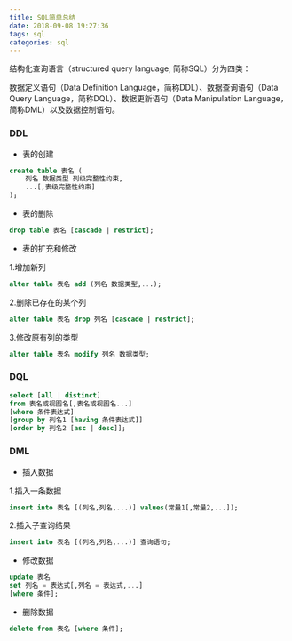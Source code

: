 ```yaml
---
title: SQL简单总结
date: 2018-09-08 19:27:36
tags: sql
categories: sql
---
```


结构化查询语言（structured query language, 简称SQL）分为四类：

数据定义语句（Data Definition Language，简称DDL）、数据查询语句（Data Query Language，简称DQL）、数据更新语句（Data Manipulation Language，简称DML）以及数据控制语句。

<!--more-->

### DDL

* 表的创建

```sql
create table 表名 (
	列名 数据类型 列级完整性约束,
	...[,表级完整性约束]
);
```



* 表的删除

```sql
drop table 表名 [cascade | restrict];
```



* 表的扩充和修改

1.增加新列

```sql
alter table 表名 add (列名 数据类型,...);
```

2.删除已存在的某个列

```sql
alter table 表名 drop 列名 [cascade | restrict];
```

3.修改原有列的类型

```sql
alter table 表名 modify 列名 数据类型;
```



### DQL

```sql
select [all | distinct]
from 表名或视图名[,表名或视图名...]
[where 条件表达式]
[group by 列名1 [having 条件表达式]]
[order by 列名2 [asc | desc]];
```

### DML

* 插入数据

1.插入一条数据

```sql
insert into 表名 [(列名,列名,...)] values(常量1[,常量2,...]);
```

2.插入子查询结果

```sql
insert into 表名 [(列名,列名,...)] 查询语句;
```

* 修改数据

```sql
update 表名 
set 列名 = 表达式[,列名 = 表达式,...]
[where 条件];
```

* 删除数据

```sql
delete from 表名 [where 条件];
```

